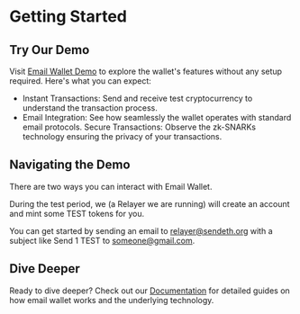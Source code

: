 # Getting Started

## Try Our Demo
Visit [Email Wallet Demo](www.emailwallet.org) to explore the wallet's features without any setup required. Here's what you can expect:

- Instant Transactions: Send and receive test cryptocurrency to understand the transaction process.
- Email Integration: See how seamlessly the wallet operates with standard email protocols.
Secure Transactions: Observe the zk-SNARKs technology ensuring the privacy of your transactions.

## Navigating the Demo
There are two ways you can interact with Email Wallet.

During the test period, we (a Relayer we are running) will create an account and mint some TEST tokens for you.

You can get started by sending an email to relayer@sendeth.org with a subject like Send 1 TEST to someone@gmail.com.

## Dive Deeper
Ready to dive deeper? Check out our [Documentation](www.github.com/zkemail/email-wallet) for detailed guides on how email wallet works and the underlying technology.



